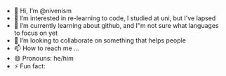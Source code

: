 - 👋 Hi, I’m @nivenism
- 👀 I’m interested in re-learning to code, I studied at uni, but I've lapsed
- 🌱 I’m currently learning about github, and I"m not sure what languages to focus on yet
- 💞️ I’m looking to collaborate on something that helps people
- 📫 How to reach me ...
- 😄 Pronouns: he/him
- ⚡ Fun fact: 

<!---
nivenism/nivenism is a ✨ special ✨ repository because its `README.md` (this file) appears on your GitHub profile.
You can click the Preview link to take a look at your changes.
--->

